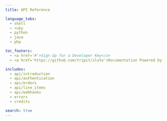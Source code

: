 ```yaml
---
title: API Reference

language_tabs:
  - shell
  - ruby
  - python
  - java
  - php

toc_footers:
  - <a href='#'>Sign Up for a Developer Key</a>
  - <a href='https://github.com/tripit/slate'>Documentation Powered by Slate</a>

includes:
  - api/introduction
  - api/authentication
  - api/orders
  - api/line_items
  - api/webhooks
  - errors
  - credits

search: true
---
```

